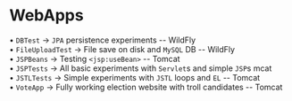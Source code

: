 # WebApps

• `DBTest` -> `JPA` persistence experiments -- WildFly  
• `FileUploadTest` -> File save on disk and `MySQL` DB -- WildFly  
• `JSPBeans` -> Testing `<jsp:useBean>` -- Tomcat  
• `JSPTests` -> All basic experiments with `Servlet`s and simple `JSP`s mcat  
• `JSTLTests` -> Simple experiments with `JSTL` loops and `EL` -- Tomcat  
• `VoteApp` -> Fully working election website with troll candidates -- Tomcat  
